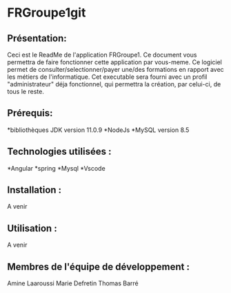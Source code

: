 # FRGroupe1git

## Présentation:

Ceci est le ReadMe de l'application FRGroupe1. Ce document vous permettra de faire fonctionner cette application par vous-meme.
Ce logiciel permet de consulter/selectionner/payer  une/des formations en rapport avec les métiers de l'informatique.
Cet executable sera fourni avec un profil "administrateur" déja fonctionnel, qui permettra la création, par celui-ci, de tous le reste.

## Prérequis:

*bibliothèques JDK version 11.0.9
*NodeJs
*MySQL version 8.5

## Technologies utilisées :

*Angular
*spring
*Mysql
*Vscode

## Installation :

A venir

## Utilisation :

A venir

## Membres de l'équipe de développement :

Amine Laaroussi
Marie Defretin
Thomas Barré
